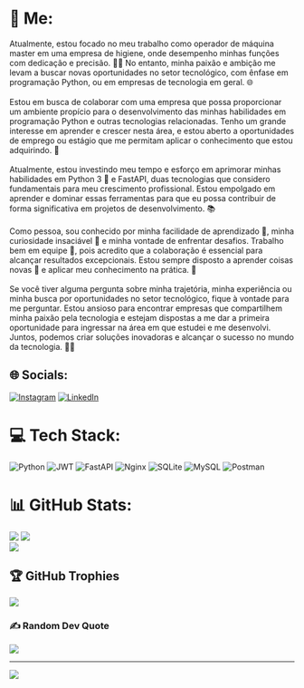 # 💫 Me:
Atualmente, estou focado no meu trabalho como operador de máquina master em uma empresa de higiene, onde desempenho minhas funções com dedicação e precisão. 👨‍🔧 No entanto, minha paixão e ambição me levam a buscar novas oportunidades no setor tecnológico, com ênfase em programação Python, ou em empresas de tecnologia em geral. 🌐<br><br>Estou em busca de colaborar com uma empresa que possa proporcionar um ambiente propício para o desenvolvimento das minhas habilidades em programação Python e outras tecnologias relacionadas. Tenho um grande interesse em aprender e crescer nesta área, e estou aberto a oportunidades de emprego ou estágio que me permitam aplicar o conhecimento que estou adquirindo. 🚀<br><br>Atualmente, estou investindo meu tempo e esforço em aprimorar minhas habilidades em Python 3 🐍 e FastAPI, duas tecnologias que considero fundamentais para meu crescimento profissional. Estou empolgado em aprender e dominar essas ferramentas para que eu possa contribuir de forma significativa em projetos de desenvolvimento. 📚<br><br>Como pessoa, sou conhecido por minha facilidade de aprendizado 🧠, minha curiosidade insaciável 🧐 e minha vontade de enfrentar desafios. Trabalho bem em equipe 👥, pois acredito que a colaboração é essencial para alcançar resultados excepcionais. Estou sempre disposto a aprender coisas novas 🌱 e aplicar meu conhecimento na prática. 💪<br><br>Se você tiver alguma pergunta sobre minha trajetória, minha experiência ou minha busca por oportunidades no setor tecnológico, fique à vontade para me perguntar. Estou ansioso para encontrar empresas que compartilhem minha paixão pela tecnologia e estejam dispostas a me dar a primeira oportunidade para ingressar na área em que estudei e me desenvolvi. Juntos, podemos criar soluções inovadoras e alcançar o sucesso no mundo da tecnologia. 🤝🌟


## 🌐 Socials:
[![Instagram](https://img.shields.io/badge/Instagram-%23E4405F.svg?logo=Instagram&logoColor=white)]([https://instagram.com/kauan](https://instagram.com/k.scunha?igshid=OGQ5ZDc2ODk2ZA==)) [![LinkedIn](https://img.shields.io/badge/LinkedIn-%230077B5.svg?logo=linkedin&logoColor=white)]([https://linkedin.com/in/kauan](https://www.linkedin.com/in/kauansantosdacunha)) 

# 💻 Tech Stack:
![Python](https://img.shields.io/badge/python-3670A0?style=for-the-badge&logo=python&logoColor=ffdd54) ![JWT](https://img.shields.io/badge/JWT-black?style=for-the-badge&logo=JSON%20web%20tokens) ![FastAPI](https://img.shields.io/badge/FastAPI-005571?style=for-the-badge&logo=fastapi) ![Nginx](https://img.shields.io/badge/nginx-%23009639.svg?style=for-the-badge&logo=nginx&logoColor=white) ![SQLite](https://img.shields.io/badge/sqlite-%2307405e.svg?style=for-the-badge&logo=sqlite&logoColor=white) ![MySQL](https://img.shields.io/badge/mysql-%2300f.svg?style=for-the-badge&logo=mysql&logoColor=white) ![Postman](https://img.shields.io/badge/Postman-FF6C37?style=for-the-badge&logo=postman&logoColor=white)
# 📊 GitHub Stats:
![](https://github-readme-stats.vercel.app/api?username=KauanSantosCunha&theme=dark&hide_border=false&include_all_commits=true&count_private=true) ![](https://github-readme-streak-stats.herokuapp.com/?user=KauanSantosCunha&theme=dark&hide_border=false)<br/>
![](https://github-readme-stats.vercel.app/api/top-langs/?username=KauanSantosCunha&theme=dark&hide_border=false&include_all_commits=true&count_private=true&layout=compact)

## 🏆 GitHub Trophies
![](https://github-profile-trophy.vercel.app/?username=KauanSantosCunha&theme=radical&no-frame=false&no-bg=true&margin-w=4)

### ✍️ Random Dev Quote
![](https://quotes-github-readme.vercel.app/api?type=horizontal&theme=radical)

---
[![](https://visitcount.itsvg.in/api?id=KauanSantosCunha&icon=0&color=0)](https://visitcount.itsvg.in)


  
<!-- Proudly created with GPRM ( https://gprm.itsvg.in ) -->
